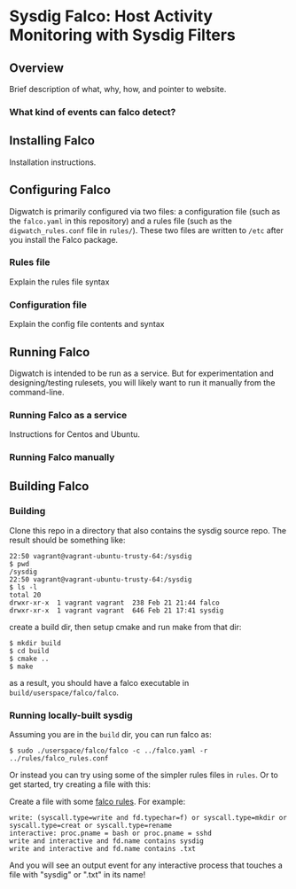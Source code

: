 # Sysdig Falco: Host Activity Monitoring with Sysdig Filters

## Overview
Brief description of what, why, how, and pointer to website.

### What kind of events can falco detect?



## Installing Falco
Installation instructions.

## Configuring Falco

Digwatch is primarily configured via two files: a configuration file (such as the `falco.yaml` in this repository) and a rules file (such as the `digwatch_rules.conf` file in `rules/`). These two files are written to `/etc` after you install the Falco package.

### Rules file
Explain the rules file syntax

### Configuration file
Explain the config file contents and syntax


## Running Falco

Digwatch is intended to be run as a service. But for experimentation and designing/testing rulesets, you will likely want to run it manually from the command-line.

### Running Falco as a service
Instructions for Centos and Ubuntu.

### Running Falco manually


## Building Falco

### Building
Clone this repo in a directory that also contains the sysdig source repo. The result should be something like:

```
22:50 vagrant@vagrant-ubuntu-trusty-64:/sysdig
$ pwd
/sysdig
22:50 vagrant@vagrant-ubuntu-trusty-64:/sysdig
$ ls -l
total 20
drwxr-xr-x  1 vagrant vagrant  238 Feb 21 21:44 falco
drwxr-xr-x  1 vagrant vagrant  646 Feb 21 17:41 sysdig
```

create a build dir, then setup cmake and run make from that dir:

```
$ mkdir build
$ cd build
$ cmake ..
$ make
```

as a result, you should have a falco executable in `build/userspace/falco/falco`.


### Running locally-built sysdig

Assuming you are in the `build` dir, you can run falco as:

`$ sudo ./userspace/falco/falco -c ../falco.yaml -r ../rules/falco_rules.conf`

Or instead you can try using some of the simpler rules files in `rules`. Or to get started, try creating a file with this:

Create a file with some [falco rules](Rule-syntax-and-design). For example:
```
write: (syscall.type=write and fd.typechar=f) or syscall.type=mkdir or syscall.type=creat or syscall.type=rename
interactive: proc.pname = bash or proc.pname = sshd
write and interactive and fd.name contains sysdig
write and interactive and fd.name contains .txt
```

And you will see an output event for any interactive process that touches a file with "sysdig" or ".txt" in its name!











